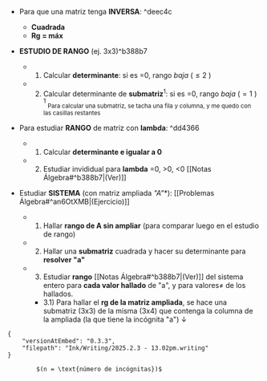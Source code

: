 
- Para que una matriz tenga **INVERSA**: ^deec4c
	-  **Cuadrada**
	-  **Rg = máx**

- **ESTUDIO DE RANGO**  (ej. 3x3)^b388b7
	- 1) Calcular **determinante**: si es =0, rango _baja_ ($\leq 2$ )
	- 2) Calcular determinante de **submatriz**$^1$: si es =0, rango _baja_ ($= 1$ )
	$^1$ <sub>Para calcular una submatriz, se tacha una fila y columna, y me quedo con las casillas restantes</sub>

- Para estudiar **RANGO** de matriz con **lambda**: ^dd4366
	- 1) Calcular **determinante e igualar a 0**
	- 2) Estudiar invididual para **lambda** =0, >0, <0 [[Notas Álgebra#^b388b7|(Ver)]]
	
- Estudiar **SISTEMA** (con matriz ampliada **"A*"**): [[Problemas Álgebra#^an6OtXMB|(Ejercicio)]]
	- 1) Hallar **rango de A sin ampliar** (para comparar luego en el estudio de rango)
	- 2) Hallar una **submatriz** cuadrada y hacer su determinante para **resolver "a"**
	- 3) Estudiar **rango** [[Notas Álgebra#^b388b7|(Ver)]]  del sistema entero para **cada valor hallado** de "a", y para valores$\neq$ de los hallados.
		- 3.1) Para hallar el **rg de la matriz ampliada**, se hace una submatriz (3x3) de la misma (3x4) que contenga la columna de la ampliada (la que tiene la incógnita "a")
			$\downarrow$
```handwritten-ink
{
	"versionAtEmbed": "0.3.3",
	"filepath": "Ink/Writing/2025.2.3 - 13.02pm.writing"
}
```

			$(n = \text{número de incógnitas})$

